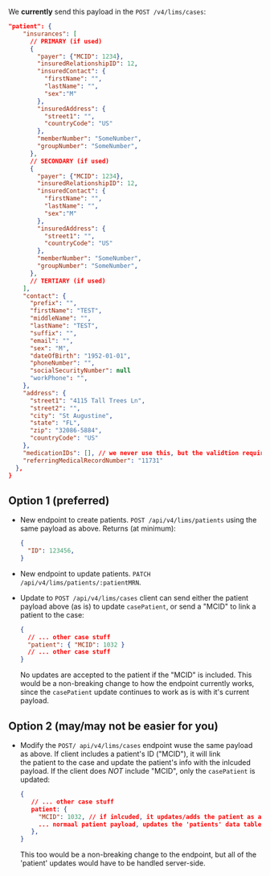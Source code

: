 

We **currently** send this payload in the `POST /v4/lims/cases`:

``` json
"patient": {
    "insurances": [
      // PRIMARY (if used)
      {
        "payer": {"MCID": 1234},
        "insuredRelationshipID": 12,
        "insuredContact": {
          "firstName": "",
          "lastName": "",
          "sex":"M"
        },
        "insuredAddress": {
          "street1": "",
          "countryCode": "US"
        },
        "memberNumber": "SomeNumber",
        "groupNumber": "SomeNumber",
      },
      // SECONDARY (if used)
      {
        "payer": {"MCID": 1234},
        "insuredRelationshipID": 12,
        "insuredContact": {
          "firstName": "",
          "lastName": "",
          "sex":"M"
        },
        "insuredAddress": {
          "street1": "",
          "countryCode": "US"
        },
        "memberNumber": "SomeNumber",
        "groupNumber": "SomeNumber",
      },
      // TERTIARY (if used)
    ],
    "contact": {
      "prefix": "",
      "firstName": "TEST",
      "middleName": "",
      "lastName": "TEST",
      "suffix": "",
      "email": "",
      "sex": "M",
      "dateOfBirth": "1952-01-01",
      "phoneNumber": "",
      "socialSecurityNumber": null
      "workPhone": "",
    },
    "address": {
      "street1": "4115 Tall Trees Ln",
      "street2": "",
      "city": "St Augustine",
      "state": "FL",
      "zip": "32086-5884",
      "countryCode": "US"
    },
    "medicationIDs": [], // we never use this, but the validtion requires it. 
    "referringMedicalRecordNumber": "11731"
  },
}
```

## Option 1 (preferred)

- New endpoint to create patients. `POST /api/v4/lims/patients` using the same payload as above. Returns (at minimum): 

  ``` json
  {
    "ID": 123456,
  }
  ```
- New endpoint to update patients. `PATCH /api/v4/lims/patients/:patientMRN`. 
- Update to `POST /api/v4/lims/cases` client can send either the patient payload above (as is) to update `casePatient`, or send a "MCID" to link a 
  patient to the case:
  
  ``` json
  {
    // ... other case stuff
    "patient": { "MCID": 1032 }
    // ... other case stuff
  }
  ```
  
  No updates are accepted to the patient if the "MCID" is included. This would be a non-breaking change to how the endpoint currently works, since the
  `casePatient` update continues to work as is with it's current payload. 

## Option 2 (may/may not be easier for you)

- Modify the `POST/ api/v4/lims/cases` endpoint wuse the same payload as above. If client includes a patient's ID ("MCID"), it will link  
  the patient to the case and update the patient's info with the inlcuded payload. If the client does *NOT* include "MCID", only the 
  `casePatient` is updated: 

  ```json
  { 
     // ... other case stuff
     patient: {
       "MCID": 1032, // if inlcuded, it updates/adds the patient as a linked patient, if not, the `casePatient` is updated.
       ... normaal patient payload, updates the 'patients' data table
     }, 
  }
  ```
  
  This too would be a non-breaking change to the endpoint, but all of the 'patient' updates would have to be handled server-side.
                                                        
